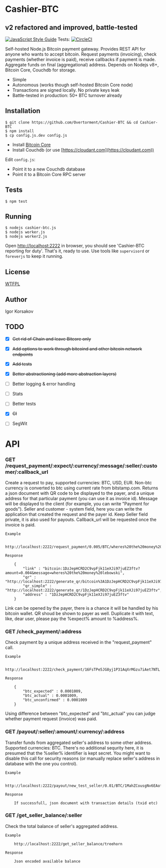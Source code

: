 Cashier-BTC
===================

v2 refactored and improved, battle-tested
-----------------------------------------

[![JavaScript Style Guide](https://img.shields.io/badge/code%20style-standard-brightgreen.svg)](http://standardjs.com/) Tests: [![CircleCI](https://circleci.com/gh/Overtorment/Cashier-BTC.svg?style=svg)](https://circleci.com/gh/Overtorment/Cashier-BTC)

Self-hosted Node.js Bitcoin payment gateway. Provides REST API for anyone who wants to accept bitcoin.
Request payments (invoicing), check payments (whether invoice is paid), receive callbacks if payment is made.
Aggregate funds on final (aggregational) address.
Depends on Nodejs v8+, Bitcoin Core, Couchdb for storage.

* Simple
* Autonomous (works though self-hosted Bitcoin Core node)
* Transactions are signed locally. No private keys leak
* Battle-tested in production: 50+ BTC turnover already


Installation
------------

```
$ git clone https://github.com/Overtorment/Cashier-BTC && cd Cashier-BTC
$ npm install
$ cp config.js.dev config.js
```

* Install [Bitcoin Core](BITCOIN-CORE-INSTALL.md)
* Install Couchdb (or use [https://cloudant.com](https://cloudant.com))

Edit `config.js`:

* Point it to a new Couchdb database
* Point it to a Bitcoin Core RPC server

Tests
-----

```
$ npm test
```

Running
-------

```
$ nodejs cashier-btc.js
$ nodejs worker.js
$ nodejs worker2.js
```

Open [http://localhost:2222](http://localhost:2222) in browser, you should see 'Cashier-BTC reporting for duty'.
That's it, ready to use.
Use tools like `supervisord` or `foreverjs` to keep it running.

License
-------

[WTFPL](http://www.wtfpl.net/txt/copying/)

Author
------

Igor Korsakov


TODO
----

* [x] ~~Get rid of Chain and leave Bitcore only~~
* [x] ~~Add options to work through bitcoind and other bitcoin network endpoints~~
* [x] ~~Add tests~~
* [x] ~~Better abstractioning (add more abstraction layers)~~
* [ ] Better logging & error handling
* [ ] Stats
* [ ] Better tests
* [x] ~~CI~~
* [ ] SegWit


API
===

### GET /request_payment/:expect/:currency/:message/:seller/:customer/:callback_url


Create a request to pay, supported currencies: BTC, USD, EUR. Non-btc currency is converted to btc using current rate from bitstamp.com.
Returns a json document with QR code to be displayed to the payer, and a unique address for that particular payment (you can use it as invoice id).
Message will be displayed to the client (for example, you can write "Payment for goods"). Seller and customer - system field, here you can
write the application that created the request and the payer id. Keep Seller field private, it is also used for payouts.
Callback_url will be requested once the invoice is paid.

	Example

		http://localhost:2222/request_payment/0.005/BTC/wheres%20the%20money%20lebowski/treehorn/lebowski/http%3A%2F%2Fgoogle.com%2F

	Response

		{
			"link" : "bitcoin:1DzJepHCRD2C9vpFjk11eXJi97juEZ3ftv?amount=0.004&message=wheres%20the%20money%20lebowski",
			"qr" : "http://localhost:2222/generate_qr/bitcoin%3A1DzJepHCRD2C9vpFjk11eXJi97juEZ3ftv%3Famount%3D0.004%26message%3Dwheres%2520the%2520money%2520lebowski",
			"qr_simple" : "http://localhost:2222/generate_qr/1DzJepHCRD2C9vpFjk11eXJi97juEZ3ftv",
			"address" : "1DzJepHCRD2C9vpFjk11eXJi97juEZ3ftv"
		}

Link can be opened by the payer, there is a chance it will be handled by his bitcoin wallet.
QR shoud be shown to payer as well. Duplicate it with text, like, dear user, please pay the %expect% amount to %address%.

### GET /check_payment/:address


Check payment by a unique address received in the "request_payment" call.


	Example

		http://localhost:2222/check_payment/16FsTPe5JG8yj1P31AqXrMGzu7iAet7NTL

	Response

		{
			"btc_expected" : 0.0001009,
			"btc_actual" : 0.0001009,
			"btc_unconfirmed" : 0.0001009
		}

Using difference between "btc_expected" and "btc_actual" you can judge whether payment request (invoice) was paid.


### GET /payout/:seller/:amount/:currency/:address


Transfer funds from aggregated seller's address to some other address.
Supported currencies: BTC.
There's no additional sequrity here, it is presumed that the %seller% identifier is kept secret.
You might want to disable this call for security reasons (or manually replace seller's address in 
database with the one you control).

	Example

		http://localhost:2222/payout/new_test_seller/0.01/BTC/1MahZCousgNv6EAofCfi7Wpp2RKUfHH8uD

	Response

		If successfull, json document with transaction details (txid etc)


### GET /get_seller_balance/:seller


Check the total balance of seller's aggregated address.

	Example

		http://localhost:2222/get_seller_balance/treehorn

	Response

		Json encoded available balance

